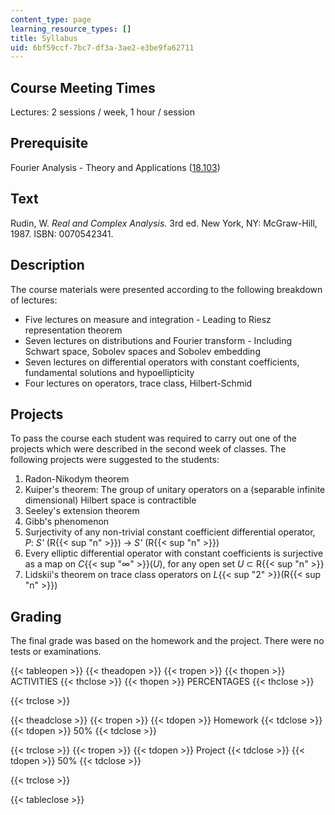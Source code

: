 ```yaml
---
content_type: page
learning_resource_types: []
title: Syllabus
uid: 6bf59ccf-7bc7-df3a-3ae2-e3be9fa62711
---
```


Course Meeting Times
--------------------

Lectures: 2 sessions / week, 1 hour / session

Prerequisite
------------

Fourier Analysis - Theory and Applications ([18.103](/courses/18-103-fourier-analysis-fall-2013))

Text
----

Rudin, W. _Real and Complex Analysis._ 3rd ed. New York, NY: McGraw-Hill, 1987. ISBN: 0070542341.

Description
-----------

The course materials were presented according to the following breakdown of lectures:

*   Five lectures on measure and integration - Leading to Riesz representation theorem
*   Seven lectures on distributions and Fourier transform - Including Schwart space, Sobolev spaces and Sobolev embedding
*   Seven lectures on differential operators with constant coefficients, fundamental solutions and hypoellipticity
*   Four lectures on operators, trace class, Hilbert-Schmid

Projects
--------

To pass the course each student was required to carry out one of the projects which were described in the second week of classes. The following projects were suggested to the students:

1.  Radon-Nikodym theorem
2.  Kuiper's theorem: The group of unitary operators on a (separable infinite dimensional) Hilbert space is contractible
3.  Seeley's extension theorem
4.  Gibb's phenomenon
5.  Surjectivity of any non-trivial constant coefficient differential operator, _P_: _S'_ (R{{< sup "n" >}}) → _S'_ (R{{< sup "n" >}})
6.  Every elliptic differential operator with constant coefficients is surjective as a map on _C_{{< sup "∞" >}}(_U_), for any open set _U_ ⊂ R{{< sup "n" >}}
7.  Lidskii's theorem on trace class operators on _L_{{< sup "2" >}}(R{{< sup "n" >}})

Grading
-------

The final grade was based on the homework and the project. There were no tests or examinations.

{{< tableopen >}}
{{< theadopen >}}
{{< tropen >}}
{{< thopen >}}
ACTIVITIES
{{< thclose >}}
{{< thopen >}}
PERCENTAGES
{{< thclose >}}

{{< trclose >}}

{{< theadclose >}}
{{< tropen >}}
{{< tdopen >}}
Homework
{{< tdclose >}}
{{< tdopen >}}
50%
{{< tdclose >}}

{{< trclose >}}
{{< tropen >}}
{{< tdopen >}}
Project
{{< tdclose >}}
{{< tdopen >}}
50%
{{< tdclose >}}

{{< trclose >}}

{{< tableclose >}}